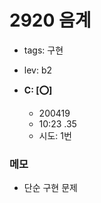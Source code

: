 # 2920 음계
 
 - tags: 구현
 - lev: b2

- **C: [:o:]**
  - 200419
  - 10:23 .35
  - 시도: 1번

### 메모
 - 단순 구현 문제

